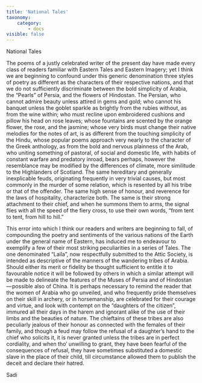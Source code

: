 ```yaml
---
title: 'National Tales'
taxonomy:
    category:
        - docs
visible: false
---
```


<span class="pencil">National Tales</span>

The poems of a justly celebrated writer of the present day have made every class of readers familiar with Eastern Tales and Eastern Imagery; yet I think we are beginning to confound under this generic denomination three styles of poetry as different as the characters of their respective nations, and that we do not sufficiently discriminate between the bold simplicity of Arabia, the “Pearls” of Persia, and the flowers of Hindostan. The Persian, who cannot admire beauty unless attired in gems and gold; who cannot his banquet unless the goblet sparkle as brightly from the rubies without, as from the wine within; who must recline upon embroidered cushions and pillow his head on rose leaves; whose fountains are scented by the orange flower, the rose, and the jasmine; whose very birds must change their native melodies for the notes of art, is as different from the touching simplicity of the Hindu, whose popular poems approach very nearly to the character of the Greek anthology, as from the bold and nervous plainness of the Arab, who uniting something of pastoral, of social and domestic life, with habits of constant warfare and predatory inroad,  bears perhaps, however the resemblance may be modified by the differences of climate, more similitude to the Highlanders of Scotland. The same hereditary and generally inexplicable feuds, originating frequently in very trivial causes, but most commonly in the murder of some relation, which is resented by all his tribe or that of the offender. The same high sense of honour, and reverence for the laws of hospitality, characterize both. The same is their strong attachment to their chief, and when he summons them to arms, the signal flies with all the speed of the fiery cross, to use their own words, “from tent to tent, from hill to hill.”

This error into which I think our readers and writers are beginning to fall, of compounding the poetry and sentiments of the various nations of the Earth under the general name of Eastern, has induced me to endeavour to exemplify a few of their most striking peculiarities in a series of Tales. The one denominated “Laila”, now respectfully submitted to the Attic Society, is intended as descriptive of the manners of the wandering tribes of Arabia. Should either its merit or fidelity be thought sufficient to entitle it to favourable notice it will be followed by others in which a similar attempt will be made to delineate the features of the Muses of Persia and of Hindostan — possible also of China. It is perhaps necessary to remind the reader that the women of Arabia who go unveiled, and who frequently pride themselves on their skill in archery, or in horsemanship, are celebrated for their courage and virtue, and look with contempt on the “daughters of the citizen”, immured all their days in the harem and ignorant alike of the use of their limbs and the beauties of nature. The chieftains of these tribes are also peculiarly jealous of their honour as connected with the females of their family, and though a feud may follow the refusal of a daughter’s hand to the chief who solicits it, it is never granted unless the tribes are in perfect cordiality, and when tho’ unwilling to grant, they have been fearful of the consequences of refusal, they have sometimes substituted a domestic slave in the place of their child, till circumstance allowed them to publish the deceit and declare their hatred.

Sadi 
